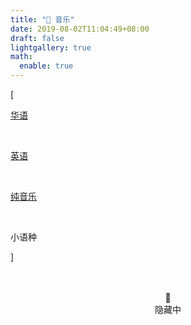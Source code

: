 ```yaml
---
title: "🎹 音乐"
date: 2019-08-02T11:04:49+08:00
draft: false
lightgallery: true
math:
  enable: true
---
```


<div class="nav-tab">
  <p class="bord">[</p>
  <a href="../music"><p class="not">华语</p></a>&nbsp;
  <a href="../music-en"><p class="not">英语</p></a>&nbsp;
  <a href="../music-light"><p class="not">纯音乐</p></a>&nbsp;
  <p class="now">小语种</p>
  <p class="bord">]</p>
</div>

<center><br><br>🔐<br>隐藏中</center>